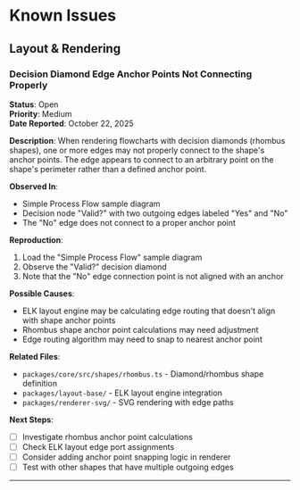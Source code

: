# Known Issues

## Layout & Rendering

### Decision Diamond Edge Anchor Points Not Connecting Properly
**Status**: Open  
**Priority**: Medium  
**Date Reported**: October 22, 2025

**Description**:
When rendering flowcharts with decision diamonds (rhombus shapes), one or more edges may not properly connect to the shape's anchor points. The edge appears to connect to an arbitrary point on the shape's perimeter rather than a defined anchor point.

**Observed In**:
- Simple Process Flow sample diagram
- Decision node "Valid?" with two outgoing edges labeled "Yes" and "No"
- The "No" edge does not connect to a proper anchor point

**Reproduction**:
1. Load the "Simple Process Flow" sample diagram
2. Observe the "Valid?" decision diamond
3. Note that the "No" edge connection point is not aligned with an anchor

**Possible Causes**:
- ELK layout engine may be calculating edge routing that doesn't align with shape anchor points
- Rhombus shape anchor point calculations may need adjustment
- Edge routing algorithm may need to snap to nearest anchor point

**Related Files**:
- `packages/core/src/shapes/rhombus.ts` - Diamond/rhombus shape definition
- `packages/layout-base/` - ELK layout engine integration
- `packages/renderer-svg/` - SVG rendering with edge paths

**Next Steps**:
- [ ] Investigate rhombus anchor point calculations
- [ ] Check ELK layout edge port assignments
- [ ] Consider adding anchor point snapping logic in renderer
- [ ] Test with other shapes that have multiple outgoing edges

---


